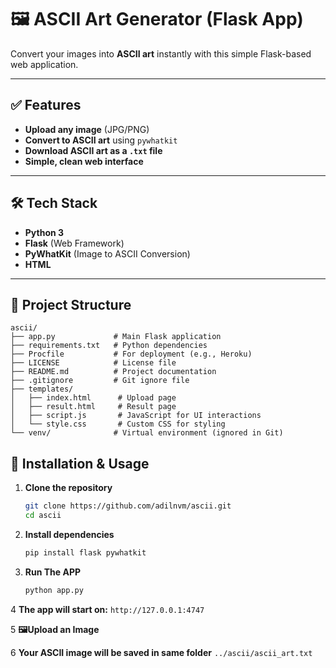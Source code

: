 # 🖼️ ASCII Art Generator (Flask App)

Convert your images into **ASCII art** instantly with this simple Flask-based web application.

---

## ✅ Features
- **Upload any image** (JPG/PNG)
- **Convert to ASCII art** using `pywhatkit`
- **Download ASCII art as a `.txt` file**
- **Simple, clean web interface**

---

## 🛠 Tech Stack
- **Python 3**
- **Flask** (Web Framework)
- **PyWhatKit** (Image to ASCII Conversion)
-    **HTML**

---

## 📂 Project Structure

```text
ascii/
├── app.py             # Main Flask application
├── requirements.txt   # Python dependencies
├── Procfile           # For deployment (e.g., Heroku)
├── LICENSE            # License file
├── README.md          # Project documentation
├── .gitignore         # Git ignore file
├── templates/
│   ├── index.html      # Upload page
│   ├── result.html     # Result page
│   ├── script.js       # JavaScript for UI interactions
│   └── style.css       # Custom CSS for styling
└── venv/              # Virtual environment (ignored in Git)
```

## 🚀 Installation & Usage

1. **Clone the repository**
    ```bash
    git clone https://github.com/adilnvm/ascii.git
    cd ascii
    ```

2. **Install dependencies**
    ```bash
    pip install flask pywhatkit
    ```
3. **Run The APP**
    ```bash
    python app.py
    ```
4 **The app will start on:**
    ```
    http://127.0.0.1:4747
    ```

5 **🖼️Upload an Image**


6 **Your ASCII image will be saved in same folder**
    ```
    ../ascii/ascii_art.txt
    ```    
